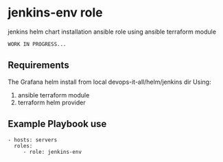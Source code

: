 jenkins-env role
================

jenkins helm chart installation ansible role using ansible terraform module

    WORK IN PROGRESS...

Requirements
------------

The Grafana helm install from local devops-it-all/helm/jenkins dir
Using:
1) ansible terraform module
2) terraform helm provider

Example Playbook use
--------------------
    - hosts: servers
      roles:
         - role: jenkins-env
